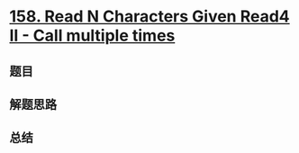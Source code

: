 # [158. Read N Characters Given Read4 II - Call multiple times](https://leetcode.com/problems/read-n-characters-given-read4-ii-call-multiple-times/)

## 题目


## 解题思路


## 总结


